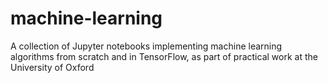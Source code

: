 # machine-learning
A collection of Jupyter notebooks implementing machine learning algorithms from scratch and in TensorFlow, as part of practical work at the University of Oxford
